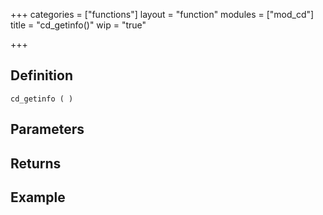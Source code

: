 +++
categories = ["functions"]
layout = "function"
modules = ["mod_cd"]
title = "cd_getinfo()"
wip = "true"

+++

## Definition

    cd_getinfo ( )

## Parameters

## Returns

## Example

```
```
